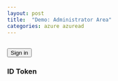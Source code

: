 ```yaml
---
layout: post
title:  "Demo: Administrator Area"
categories: azure azuread
---
```


<script src="{{ site.url }}/assets/js/msal.js"></script>

<!-- importing app scripts | load order is important -->
<script>

// Config object to be passed to Msal on creation
const msalConfig = {
  auth: {
    clientId: "30c60551-9997-44c6-a692-4f84eebaa10c",
    authority: "https://login.microsoftonline.com/c45ef334-8840-4076-94f3-3925932daaa3",
    redirectUri: "{{ site.url }}/azure/azuread/Demo-Tenant.html",
  },
  cache: {
    cacheLocation: "sessionStorage", // This configures where your cache will be stored
    storeAuthStateInCookie: false, // Set this to "true" if you are having issues on IE11 or Edge
    forceRefresh: false // Set this to "true" to skip a cached token and go to the server to get a new
  }
};

// Add here scopes for id token to be used at MS Identity Platform endpoints.
const loginRequest = {
  scopes: ["openid", "profile", "email", "User.Read"],
  prompt: 'select_account'
};

</script>
<script type="text/javascript" src="{{ site.url }}/assets/js/ui.js"></script>  
<script type="text/javascript" src="{{ site.url }}/assets/js/auth.js"></script>
<script type="text/javascript" src="{{ site.url }}/assets/js/graphConfig.js"></script>
<script type="text/javascript" src="{{ site.url }}/assets/js/graph.js"></script>

<h2 id="WelcomeMessage"></h2>
<div>
  <button id="SignInRedirect" onclick="signIn(this.id)">Sign in</button>
  <button id="SignOut" onclick="signOut(this.id)" style="display:none">Sign out</button>
</div>

<!-- ### Issuer
<pre><code id="issuerValue"></code></pre>

### Roles
<pre><code id="listRoles"></code></pre> -->

### ID Token
<pre><code id="IdToken"></code></pre>

<!-- ### Access Token
<pre><code id="AccessToken"></code></pre> -->
